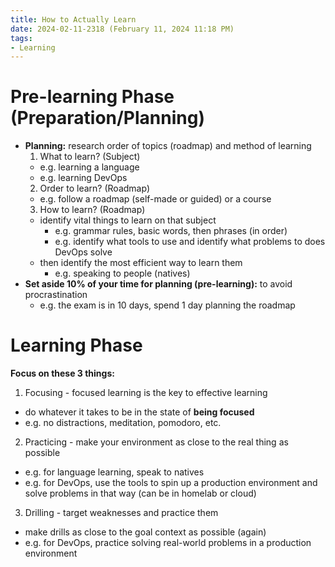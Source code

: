 ```yaml
---
title: How to Actually Learn
date: 2024-02-11-2318 (February 11, 2024 11:18 PM)
tags:
- Learning
---
```


# Pre-learning Phase (Preparation/Planning)
- **Planning:** research order of topics (roadmap) and method of learning
  1. What to learn? (Subject)
    - e.g. learning a language
    - e.g. learning DevOps  
  2. Order to learn? (Roadmap)
    - e.g. follow a roadmap (self-made or guided) or a course
  3. How to learn? (Roadmap)
    - identify vital things to learn on that subject
      - e.g. grammar rules, basic words, then phrases (in order)
      - e.g. identify what tools to use and identify what problems to does DevOps solve
    - then identify the most efficient way to learn them
      - e.g. speaking to people (natives)
- **Set aside 10% of your time for planning (pre-learning):** to avoid procrastination
  - e.g. the exam is in 10 days, spend 1 day planning the roadmap

# Learning Phase
**Focus on these 3 things:**
1. Focusing - focused learning is the key to effective learning
  - do whatever it takes to be in the state of **being focused** 
  - e.g. no distractions, meditation, pomodoro, etc.
2. Practicing - make your environment as close to the real thing as possible
  - e.g. for language learning, speak to natives
  - e.g. for DevOps, use the tools to spin up a production environment and solve problems in that way (can be in homelab or cloud)
3. Drilling - target weaknesses and practice them
  - make drills as close to the goal context as possible (again)
  - e.g. for DevOps, practice solving real-world problems in a production environment
